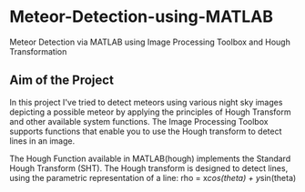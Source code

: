 # Meteor-Detection-using-MATLAB
Meteor Detection via MATLAB using Image Processing Toolbox and Hough Transformation
## Aim of the Project
In this project I've tried to detect meteors using various night sky images depicting a possible meteor by applying the principles of Hough Transform and other available system functions.
The Image Processing Toolbox supports functions that enable you to use the Hough transform to detect lines in an image.

The Hough Function available in MATLAB(hough) implements the Standard Hough Transform (SHT). The Hough transform is designed to detect lines, using the parametric representation of a line:
rho = x*cos(theta) + y*sin(theta)
